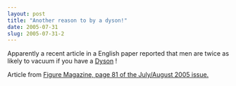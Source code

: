 ```yaml
---
layout: post
title: "Another reason to by a dyson!"
date: 2005-07-31
slug: 2005-07-31-2
---
```


Apparently a recent article in a English paper reported that men are twice as likely to vacuum if you have a  [Dyson](http://www.dyson.com) !
 
Article from <a href=&quot;http://www.figuremag.com&quot;>Figure Magazine, page 81 of the July/August 2005 issue.
